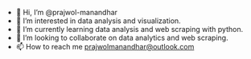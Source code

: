 - 👋 Hi, I’m @prajwol-manandhar
- 👀 I’m interested in data analysis and visualization.
- 🌱 I’m currently learning data analysis and web scraping with python.
- 💞️ I’m looking to collaborate on data analytics and web scraping.
- 📫 How to reach me prajwolmanandhar@outlook.com

<!---
prajwol-manandhar/prajwol-manandhar is a ✨ special ✨ repository because its `README.md` (this file) appears on your GitHub profile.
You can click the Preview link to take a look at your changes.
--->
